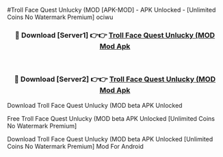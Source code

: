 #Troll Face Quest Unlucky (MOD [APK-MOD] - APK Unlocked - [Unlimited Coins No Watermark Premium] ociwu



<div align="center">

<h3>🔴 Download [Server1] 👉👉 <a href="https://momento.my/?title=Troll_Face_Quest_Unlucky_(MOD">Troll Face Quest Unlucky (MOD Mod Apk</a></h3><br>

<h3>🔴 Download [Server2] 👉👉 <a href="https://momento.my/?title=Troll_Face_Quest_Unlucky_(MOD">Troll Face Quest Unlucky (MOD Mod Apk</a></h3>
</div>



Download Troll Face Quest Unlucky (MOD beta APK Unlocked

Free Troll Face Quest Unlucky (MOD beta APK Unlocked [Unlimited Coins No Watermark Premium]

Download Troll Face Quest Unlucky (MOD beta APK Unlocked [Unlimited Coins No Watermark Premium] Mod For Android
